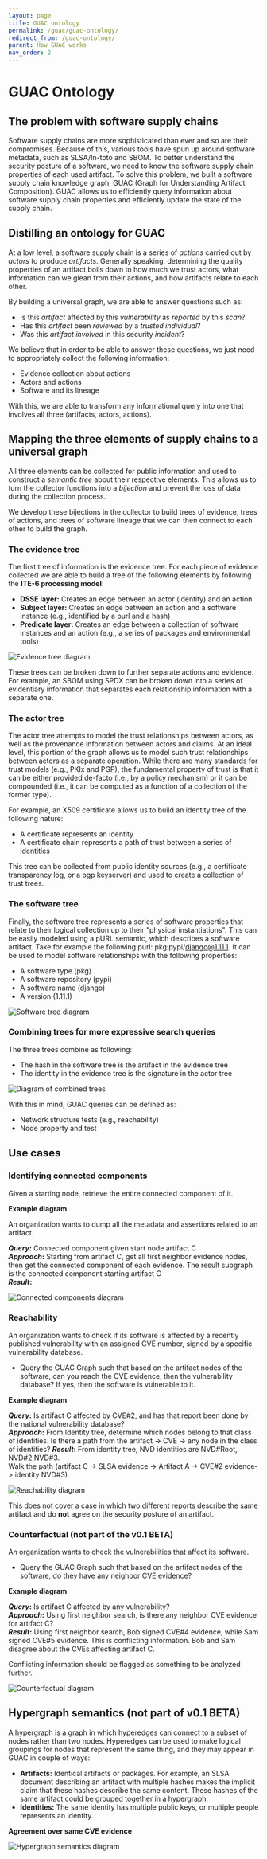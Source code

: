 ```yaml
---
layout: page
title: GUAC ontology
permalink: /guac/guac-ontology/
redirect_from: /guac-ontology/
parent: How GUAC works
nav_order: 2
---
```


# GUAC Ontology

## The problem with software supply chains

Software supply chains are more sophisticated than ever and so are their
compromises. Because of this, various tools have spun up around software
metadata, such as SLSA/In-toto and SBOM. To better understand the security
posture of a software, we need to know the software supply chain properties of
each used artifact. To solve this problem, we built a software supply chain
knowledge graph, GUAC (Graph for Understanding Artifact Composition). GUAC
allows us to efficiently query information about software supply chain
properties and efficiently update the state of the supply chain.

## Distilling an ontology for GUAC

At a low level, a software supply chain is a series of _actions_ carried out by
_actors_ to produce _artifacts._ Generally speaking, determining the quality
properties of an artifact boils down to how much we trust actors, what
information can we glean from their actions, and how artifacts relate to each
other.

By building a universal graph, we are able to answer questions such as:

- Is this _artifact_ affected by this _vulnerability_ as _reported_ by this
  _scan_?
- Has this _artifact_ been _reviewed_ by a _trusted individual_?
- Was this _artifact_ _involved_ in this security _incident_?

We believe that in order to be able to answer these questions, we just need to
appropriately collect the following information:

- Evidence collection about actions
- Actors and actions
- Software and its lineage

With this, we are able to transform any informational query into one that
involves all three (artifacts, actors, actions).

## Mapping the three elements of supply chains to a universal graph

All three elements can be collected for public information and used to construct
a _semantic_ _tree_ about their respective elements. This allows us to turn the
collector functions into a _bijection_ and prevent the loss of data during the
collection process.

We develop these bijections in the collector to build trees of evidence, trees
of actions, and trees of software lineage that we can then connect to each other
to build the graph.

### The evidence tree

The first tree of information is the evidence tree. For each piece of evidence
collected we are able to build a tree of the following elements by following the
**ITE-6 processing model**:

- **DSSE layer:** Creates an edge between an actor (identity) and an action
- **Subject layer:** Creates an edge between an action and a software instance
  (e.g., identified by a purl and a hash)
- **Predicate layer:** Creates an edge between a collection of software
  instances and an action (e.g., a series of packages and environmental tools)

![Evidence tree diagram](../assets/images/evidencetree.png)

These trees can be broken down to further separate actions and evidence. For
example, an SBOM using SPDX can be broken down into a series of evidentiary
information that separates each relationship information with a separate one.

### The actor tree

The actor tree attempts to model the trust relationships between actors, as well
as the provenance information between actors and claims. At an ideal level, this
portion of the graph allows us to model such trust relationships between actors
as a separate operation. While there are many standards for trust models (e.g.,
PKIx and PGP), the fundamental property of trust is that it can be either
provided de-facto (i.e., by a policy mechanism) or it can be compounded (i.e.,
it can be computed as a function of a collection of the former type).

For example, an X509 certificate allows us to build an identity tree of the
following nature:

- A certificate represents an identity
- A certificate chain represents a path of trust between a series of identities

This tree can be collected from public identity sources (e.g., a certificate
transparency log, or a pgp keyserver) and used to create a collection of trust
trees.

### The software tree

Finally, the software tree represents a series of software properties that
relate to their logical collection up to their "physical instantiations". This
can be easily modeled using a pURL semantic, which describes a software
artifact. Take for example the following purl: pkg:pypi/django@1.11.1. It can be
used to model software relationships with the following properties:

- A software type (pkg)
- A software repository (pypi)
- A software name (django)
- A version (1.11.1)

![Software tree diagram](../assets/images/softwaretree.png)

### Combining trees for more expressive search queries

The three trees combine as following:

- The hash in the software tree is the artifact in the evidence tree
- The identity in the evidence tree is the signature in the actor tree

![Diagram of combined trees](../assets/images/combinedtrees.png)

With this in mind, GUAC queries can be defined as:

- Network structure tests (e.g., reachability)
- Node property and test

## Use cases

### Identifying connected components

Given a starting node, retrieve the entire connected component of it.

**Example diagram**

An organization wants to dump all the metadata and assertions related to an
artifact.

**_Query_:** Connected component given start node artifact C  
**_Approach_:** Starting from artifact C, get all first neighbor evidence nodes,
then get the connected component of each evidence. The result subgraph is the
connected component starting artifact C  
**_Result_:**

![Connected components diagram](../assets/images/connectedcomponentsdiagram.png)

### Reachability

An organization wants to check if its software is affected by a recently
published vulnerability with an assigned CVE number, signed by a specific
vulnerability database.

- Query the GUAC Graph such that based on the artifact nodes of the software,
  can you reach the CVE evidence, then the vulnerability database? If yes, then
  the software is vulnerable to it.

**Example diagram**

**_Query_:** Is artifact C affected by CVE#2, and has that report been done by
the national vulnerability database?  
**_Approach_:** From Identity tree, determine which nodes belong to that class
of identities. Is there a path from the artifact -> CVE -> any node in the class
of identities? **_Result_:** From identity tree, NVD identities are NVD#Root,
NVD#2,NVD#3.  
Walk the path (artifact C -> SLSA evidence -> Artifact A -> CVE#2 evidence->
identity NVD#3)

![Reachability diagram](../assets/images/reachabilitydiagram.png)

This does not cover a case in which two different reports describe the same
artifact and do **not** agree on the security posture of an artifact.

### Counterfactual (not part of the v0.1 BETA)

An organization wants to check the vulnerabilities that affect its software.

- Query the GUAC Graph such that based on the artifact nodes of the software, do
  they have any neighbor CVE evidence?

**Example diagram**

**_Query_:** Is artifact C affected by any vulnerability?  
**_Approach_:** Using first neighbor search, is there any neighbor CVE evidence
for artifact C?  
**_Result_:** Using first neighbor search, Bob signed CVE#4 evidence, while Sam
signed CVE#5 evidence. This is conflicting information. Bob and Sam disagree
about the CVEs affecting artifact C.

Conflicting information should be flagged as something to be analyzed further.

![Counterfactual diagram](../assets/images/counterfactualdiagram.png)

## Hypergraph semantics (not part of v0.1 BETA)

A hypergraph is a graph in which hyperedges can connect to a subset of nodes
rather than two nodes. Hyperedges can be used to make logical groupings for
nodes that represent the same thing, and they may appear in GUAC in couple of
ways:

- **Artifacts:** Identical artifacts or packages. For example, an SLSA document
  describing an artifact with multiple hashes makes the implicit claim that
  these hashes describe the same content. These hashes of the same artifact
  could be grouped together in a hypergraph.
- **Identities:** The same identity has multiple public keys, or multiple people
  represents an identity.

**Agreement over same CVE evidence**

![Hypergraph semantics diagram](../assets/images/semanticsdiagram.png)
